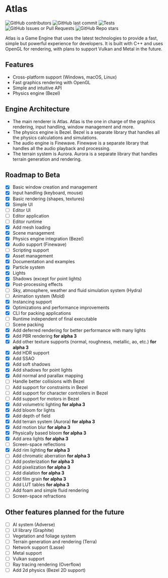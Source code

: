 # Atlas

![GitHub contributors](https://img.shields.io/github/contributors/maxvdec/atlas)
![GitHub last commit](https://img.shields.io/github/last-commit/maxvdec/atlas)
![Tests](https://github.com/maxvdec/atlas/actions/workflows/build.yaml/badge.svg)
![GitHub Issues or Pull Requests](https://img.shields.io/github/issues/maxvdec/atlas)
![GitHub Repo stars](https://img.shields.io/github/stars/maxvdec/atlas)

Atlas is a Game Engine that uses the latest technologies to provide a fast, simple but powerful experience for developers.
It is built with C++ and uses OpenGL for rendering, with plans to support Vulkan and Metal in the future.

## Features

- Cross-platform support (Windows, macOS, Linux)
- Fast graphics rendering with OpenGL
- Simple and intuitive API
- Physics engine (Bezel)

## Engine Architecture

- The main renderer is Atlas. Atlas is the one in charge of the graphics rendering, input handling, window management and more.
- The physics engine is Bezel. Bezel is a separate library that handles all the physics calculations and simulations.
- The audio engine is Finewave. Finewave is a separate library that handles all the audio playback and processing.
- The terrain system is Aurora. Aurora is a separate library that handles terrain generation and rendering.

## Roadmap to Beta

- [x] Basic window creation and management
- [x] Input handling (keyboard, mouse)
- [x] Basic rendering (shapes, textures)
- [x] Simple UI
- [ ] Editor UI
- [ ] Editor application
- [ ] Editor runtime
- [x] Add mesh loading
- [x] Scene management
- [x] Physics engine integration (Bezel)
- [x] Audio support (Finewave)
- [ ] Scripting support
- [x] Asset management
- [x] Documentation and examples
- [x] Particle system
- [x] Lights
- [x] Shadows (except for point lights)
- [x] Post-processing effects
- [ ] Sky, atmosphere, weather and fluid simulation system (Hydra)
- [ ] Animation system (Mold)
- [x] Instancing support
- [x] Optimizations and performance improvements
- [x] CLI for packing applications
- [ ] Runtime independent of final executable
- [ ] Scene packing
- [x] Add deferred rendering for better performance with many lights
- [x] Add PBR rendering **for alpha 3**
- [x] Add other texture supports (normal, roughness, metallic, ao, etc.) **for alpha 3**
- [x] Add HDR support
- [x] Add SSAO
- [x] Add soft shadows
- [x] Add shadows for point lights
- [x] Add normal and parallax mapping
- [ ] Handle better collisions with Bezel
- [ ] Add support for constraints in Bezel
- [ ] Add support for character controllers in Bezel
- [ ] Add support for motors in Bezel
- [x] Add volumetric lighting **for alpha 3**
- [x] Add bloom for lights
- [x] Add depth of field
- [x] Add terrain system (Aurora) **for alpha 3**
- [x] Add motion blur **for alpha 3**
- [x] Physically based bloom **for alpha 3**
- [x] Add area lights **for alpha 3**
- [ ] Screen-space reflections
- [x] Add rim lighting **for alpha 3**
- [ ] Add chromatic aberration **for alpha 3**
- [ ] Add posterization **for alpha 3**
- [ ] Add pixelization **for alpha 3**
- [ ] Add dialation **for alpha 3**
- [ ] Add film grain **for alpha 3**
- [ ] Add LUT tables **for alpha 3**
- [ ] Add foam and simple fluid rendering
- [ ] Screen-space refractions

## Other features planned for the future

- [ ] AI system (Adverse)
- [ ] UI library (Graphite)
- [ ] Vegetation and foliage system
- [ ] Terrain generation and rendering (Terra)
- [ ] Network support (Lasse)
- [ ] Metal support
- [ ] Vulkan support
- [ ] Ray tracing rendering (Overflow)
- [ ] Add 2d physics (Bezel 2D support)
